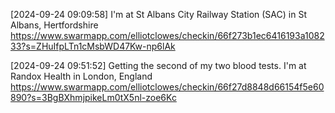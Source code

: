 [2024-09-24 09:09:58] I'm at St Albans City Railway Station (SAC) in St Albans, Hertfordshire https://www.swarmapp.com/elliotclowes/checkin/66f273b1ec6416193a108233?s=ZHuIfpLTn1cMsbWD47Kw-np6lAk

[2024-09-24 09:51:52] Getting the second of my two blood tests.
I'm at Randox Health in London, England https://www.swarmapp.com/elliotclowes/checkin/66f27d8848d66154f5e60890?s=3BgBXhmjpikeLm0tX5nl-zoe6Kc

